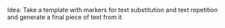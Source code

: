 Idea: Take a template with markers for text substitution and text repetition and generate a final piece of text from it